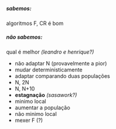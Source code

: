 ##### sabemos: 
algoritmos F, CR é bom

##### não sabemos: 
qual é melhor _(leandro e henrique?)_
- não adaptar N (provavelmente a pior)
- mudar deterministicamente
- adaptar comparando duas populações
 - N, 2N
 - N, N+10  
- **estagnação** _(sasawork?)_
 - minimo local
  - aumentar a população
 - não minimo local
  - mexer F (?)